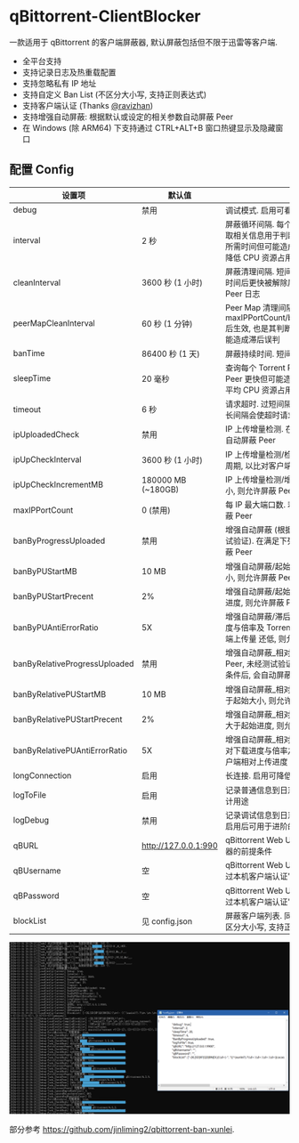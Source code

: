 # qBittorrent-ClientBlocker
一款适用于 qBittorrent 的客户端屏蔽器, 默认屏蔽包括但不限于迅雷等客户端.

* 全平台支持
* 支持记录日志及热重载配置
* 支持忽略私有 IP 地址
* 支持自定义 Ban List (不区分大小写, 支持正则表达式)
* 支持客户端认证 (Thanks [@ravizhan](https://github.com/ravizhan))
* 支持增强自动屏蔽: 根据默认或设定的相关参数自动屏蔽 Peer
* 在 Windows (除 ARM64) 下支持通过 CTRL+ALT+B 窗口热键显示及隐藏窗口

## 配置 Config
| 设置项 | 默认值 | 配置说明 |
| ----- | ----- | ----- |
| debug | 禁用 | 调试模式. 启用可看到更多信息, 但可能扰乱视野 |
| interval | 2 秒 | 屏蔽循环间隔. 每个循环间隔会从 qBittorrent API 获取相关信息用于判断及屏蔽, 短间隔有助于降低封禁所需时间但可能造成 qBittorrent 卡顿, 长间隔有助于降低 CPU 资源占用 |
| cleanInterval | 3600 秒 (1 小时) | 屏蔽清理间隔. 短间隔会使过期 Peer 在达到屏蔽持续时间后更快被解除屏蔽, 长间隔有助于合并清理过期 Peer 日志 |
| peerMapCleanInterval | 60 秒 (1 分钟) | Peer Map 清理间隔 (启用 maxIPPortCount/banByRelativeProgressUploaded 后生效, 也是其判断间隔). 短间隔可使判断更频繁但可能造成滞后误判 |
| banTime | 86400 秒 (1 天) | 屏蔽持续时间. 短间隔会使 Peer 更快被解除屏蔽 |
| sleepTime | 20 毫秒 | 查询每个 Torrent Peers 的等待时间. 短间隔可使屏蔽 Peer 更快但可能造成 qBittorrent 卡顿, 长间隔有助于平均 CPU 资源占用 |
| timeout | 6 秒 | 请求超时. 过短间隔可能会造成无法正确屏蔽 Peer, 过长间隔会使超时请求影响屏蔽其它 Peer 的性能 |
| ipUploadedCheck | 禁用 | IP 上传增量检测. 在满足下列 IP 上传增量 条件后, 会自动屏蔽 Peer |
| ipUpCheckInterval | 3600 秒 (1 小时) | IP 上传增量检测/检测间隔. 用于确定上一周期及当前周期, 以比对客户端对 IP 上传增量 |
| ipUpCheckIncrementMB | 180000 MB (~180GB) | IP 上传增量检测/增量大小. 若 IP 上传增量大于增量大小, 则允许屏蔽 Peer |
| maxIPPortCount | 0 (禁用) | 每 IP 最大端口数. 若 IP 端口数大于设置值, 会自动屏蔽 Peer |
| banByProgressUploaded | 禁用 | 增强自动屏蔽 (根据进度及上传量屏蔽 Peer, 未经测试验证). 在满足下列 增强自动屏蔽 条件后, 会自动屏蔽 Peer |
| banByPUStartMB | 10 MB | 增强自动屏蔽/起始大小. 若客户端上传量大于起始大小, 则允许屏蔽 Peer |
| banByPUStartPrecent | 2% | 增强自动屏蔽/起始进度. 若客户端上传进度大于起始进度, 则允许屏蔽 Peer |
| banByPUAntiErrorRatio | 5X | 增强自动屏蔽/滞后防误判倍率. 若 Peer 报告下载进度与倍率及 Torrent 大小之乘积得到之下载量 比 客户端上传量 还低, 则允许屏蔽 Peer |
| banByRelativeProgressUploaded | 禁用 | 增强自动屏蔽_相对 (根据相对进度及相对上传量屏蔽 Peer, 未经测试验证). 在满足下列 增强自动屏蔽_相对 条件后, 会自动屏蔽 Peer |
| banByRelativePUStartMB | 10 MB | 增强自动屏蔽_相对/起始大小. 若客户端相对上传量大于起始大小, 则允许屏蔽 Peer |
| banByRelativePUStartPrecent | 2% | 增强自动屏蔽_相对/起始进度. 若客户端相对上传进度大于起始进度, 则允许屏蔽 Peer |
| banByRelativePUAntiErrorRatio | 5X | 增强自动屏蔽_相对/滞后防误判倍率. 若 Peer 报告相对下载进度与倍率之乘积得到之相对下载进度 比 客户端相对上传进度 还低, 则允许屏蔽 Peer |
| longConnection | 启用 | 长连接. 启用可降低资源消耗 |
| logToFile | 启用 | 记录普通信息到日志. 启用后可用于一般的分析及统计用途 |
| logDebug | 禁用 | 记录调试信息到日志 (须先启用 debug 及 logToFile). 启用后可用于进阶的分析及统计用途, 但信息量较大 |
| qBURL | http://127.0.0.1:990 | qBittorrent Web UI 地址. 正确填入是使用客户端屏蔽器的前提条件 |
| qBUsername | 空 | qBittorrent Web UI 账号. 若启用 qBittorrent 内 "跳过本机客户端认证" 可默认留空 |
| qBPassword | 空 | qBittorrent Web UI 密码. 若启用 qBittorrent 内 "跳过本机客户端认证" 可默认留空 |
| blockList | 见 config.json | 屏蔽客户端列表. 同时判断 PeerID 及 UserAgent, 不区分大小写, 支持正则表达式 |

![Preview](Preview.png)

部分参考 https://github.com/jinliming2/qbittorrent-ban-xunlei.
